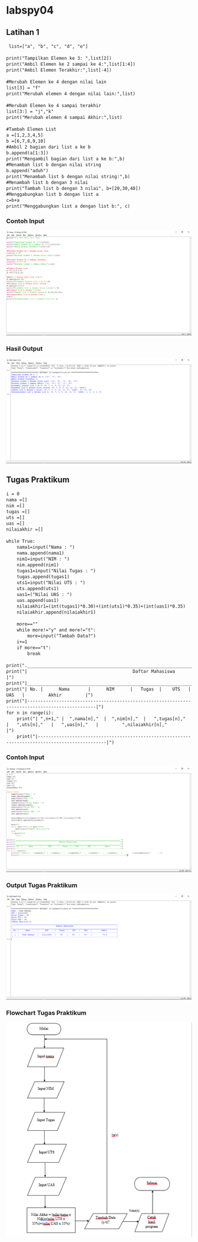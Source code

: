 # labspy04
## Latihan 1

     list=["a", "b", "c", "d", "e"]

    print("Tampilkan Elemen ke 3: ",list[2])
    print("Ambil Elemen ke 2 sampai ke 4:",list[1:4])
    print("Ambil Elemen Terakhir:",list[-4])

    #Merubah Elemen ke 4 dengan nilai lain
    list[3] = "f"
    print("Merubah elemen 4 dengan nilai lain:",list)

    #Merubah Elemen ke 4 sampai terakhir
    list[3:] = "j","k"
    print("Merubah elemen 4 sampai Akhir:",list)

    #Tambah Elemen List
    a =[1,2,3,4,5]
    b =[6,7,8,9,10]
    #Ambil 2 bagian dari list a ke b
    b.append(a[1:3])
    print("Mengambil bagian dari list a ke b:",b)
    #Menambah list b dengan nilai string
    b.append("aduh")
    print("Menambah list b dengan nilai string:",b)
    #Menambah list b dengan 3 nilai
    print("Tambah list b dengan 3 nilai", b+[20,30,40])
    #Menggabungkan list b dengan list a
    c=b+a
    print("Menggabungkan list a dengan list b:", c)

### Contoh Input
![Gambar](Screenshot84.png)

### Hasil Output
![Gambar](Hasil84.png)

## Tugas Praktikum
    i = 0
    nama =[]
    nim =[]
    tugas =[]
    uts =[]
    uas =[]
    nilaiakhir =[]

    while True:
        nama1=input("Nama : ")
        nama.append(nama1)
        nim1=input("NIM : ")
        nim.append(nim1)
        tugas1=input("Nilai Tugas : ")
        tugas.append(tugas1)
        uts1=input("Nilai UTS : ")
        uts.append(uts1)
        uas1=("Nilai UAS : ")
        uas.append(uas1)
        nilaiakhir1=(int(tugas1)*0.30)+(int(uts1)*0.35)+(int(uas1)*0.35)
        nilaiakhir.append(nilaiakhir1)

        more==""
        while more!="y" and more!="t":
            more=input("Tambah Data?")
        i+=1
        if more=="t":
            break

    print(".________________________________________________________________________________________________.")
    print("|                                        Daftar Mahasiswa                                        |")
    print("|________________________________________________________________________________________________|")
    print("| No. |      Nama       |      NIM      |   Tugas  |    UTS   |    UAS   |         Akhir         |")
    print("|------------------------------------------------------------------------------------------------|")
    for n in range(i):
        print("| ",n+1," |  ",nama[n],"  |  ",nim[n],"  |   ",tugas[n],"   |   ",uts[n],"   |   ",uas[n],"   |         ",nilaiakhir[n],"        |")
        print("|------------------------------------------------------------------------------------------------|")

### Contoh Input
![Gambar](Screenshot85.png)

### Output Tugas Praktikum
![Gambar](Hasil85.png)

### Flowchart Tugas Praktikum
![Gambar](Flowchart1.png)